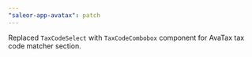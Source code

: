 ```yaml
---
"saleor-app-avatax": patch
---
```


Replaced `TaxCodeSelect` with `TaxCodeCombobox` component for AvaTax tax code matcher section.

